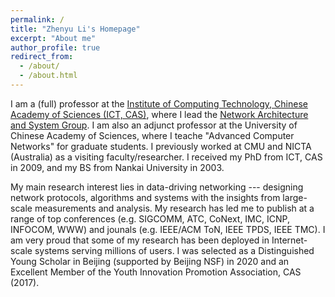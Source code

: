 ```yaml
---
permalink: /
title: "Zhenyu Li's Homepage"
excerpt: "About me"
author_profile: true
redirect_from: 
  - /about/
  - /about.html
---
```


   I am a (full) professor at the [Institute of Computing Technology, Chinese Academy of Sciences (ICT, CAS)](https://www.ict.ac.cn), where I lead the [Network Architecture and System Group](https://zhenyulee.github.io/group/). I am also an adjunct professor at the University of Chinese Academy of Sciences, where I teache "Advanced Computer Networks" for graduate students. I previously worked at CMU and NICTA (Australia) as a visiting faculty/researcher. I received my PhD from ICT, CAS in 2009, and my BS from Nankai University in 2003. 

   My main research interest lies in data-driving networking --- designing network protocols, algorithms and systems with the insights from large-scale measurements and analysis. My research has led me to publish at a range of top conferences (e.g. SIGCOMM, ATC, CoNext, IMC, ICNP, INFOCOM, WWW) and jounals (e.g. IEEE/ACM ToN, IEEE TPDS, IEEE TMC). I am very proud that some of my research has been deployed in Internet-scale systems serving millions of users. I was selected as a Distinguished Young Scholar in Beijing (supported by Beijing NSF) in 2020 and an Excellent Member of the Youth Innovation Promotion Association, CAS (2017).

